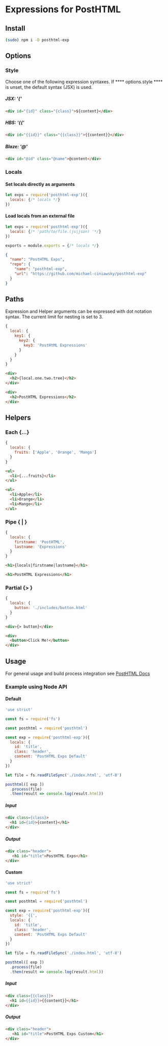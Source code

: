 # Expressions for PostHTML

## Install
```bash
(sudo) npm i -D posthtml-exp
```

## Options
### Style
Choose one of the following expression syntaxes.
If **** options.style **** is unset, the default syntax (JSX) is used.

##### JSX: **'{'**

```html
<div id="{id}" class="{class}">${content}</div>
```
##### HBS:  **'{{'**

```html
<div id="{{id}}" class="{{class}}">{{content}}</div>
```
##### Blaze:  **'@'**

```html
<div id="@id" class="@name">@content</div>
```
### Locals
#### Set locals directly as arguments
```js
let exps = require('posthtml-exp')({
  locals: {/* locals */}
})
```
#### Load locals from an external file
```js
let exps = require('posthtml-exp')({
  locals: {/* 'path/to/file.(js|json) '*/}
})
```
```js
exports = module.exports = {/* locals */}
```
```json
{
  "name": "PostHTML Exps",
  "repo": {
    "name": "posthtml-exp",
    "url": "https://github.com/michael-ciniawsky/posthtml-exp"
  }
}
```

## Paths
Expression and Helper arguments can be expressed with dot notation syntax. The current limit for nesting is set to 3.
```js
{
  local: {
    key1: {
      key2: {
        key3: 'PostHtML Expressions'
      }
    }
  }
}
```
```html
<div>
  <h2>{local.one.two.tree}</h2>
</div>
```
```html
<div>
  <h2>PostHTML Expressions</h2>
</div>
```

## Helpers
### Each **{...}**
```js
{
  locals: {
    fruits: ['Apple', 'Orange', 'Mango']
  }
}
```
```html
<ul>
  <li>{...fruits}</li>
</ul>
```
```html
<ul>
  <li>Apple</li>
  <li>Orange</li>
  <li>Mango</li>
</ul>
```

### Pipe **{ | }**
```js
{
  locals: {
    firstname: 'PostHTML',
    lastname: 'Expressions'
  }
}
```
```html
<h1>{locals|firstname|lastname}</h1>
```
```html
<h1>PostHTML Expressions</h1>
```

### Partial **{> }**
```js
{
  locals: {
    button: './includes/button.html'
  }
}
```
```html
<div>{> button}</div>
```
```html
<div>
  <button>Click Me!</button>
</div>
```

## Usage
For general usage and build process integration see [PostHTML Docs](https://github.com/posthtml/posthtml#usage)

### Example using Node API
#### Default
```js
'use strict'

const fs = require('fs')

const posthtml = require('posthtml')

const exp = require('posthtml-exp')({
  locals: {
    id: 'title',
    class: 'header',
    content: 'PostHTML Exps Default'
  }
})

let file = fs.readFileSync('./index.html', 'utf-8')

posthtml([ exp ])
  .process(file)
  .then(result => console.log(result.html))
```
##### Input
```html
<div class={class}>
  <h1 id={id}>{content}</h1>
</div>
```
##### Output
```html
<div class="header">
   <h1 id="title">PostHTML Exps</h1>
</div>
```
#### Custom
```js
'use strict'

const fs = require('fs')

const posthtml = require('posthtml')

const exp = require('posthtml-exp')({
  style: '{{',
  locals: {
    id: 'title',
    class: 'header',
    content: 'PostHTML Exps Default'
  }
})

let file = fs.readFileSync('./index.html', 'utf-8')

posthtml([ exp ])
  .process(file)
  .then(result => console.log(result.html))
```
##### Input
```html
<div class={{class}}>
  <h1 id={{id}}>{{content}}</h1>
</div>
```
##### Output
```html
<div class="header">
   <h1 id="title">PostHTML Exps Custom</h1>
</div>
```
